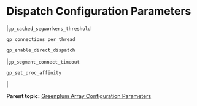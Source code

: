 # Dispatch Configuration Parameters 

|`gp_cached_segworkers_threshold`

 `gp_connections_per_thread`

 `gp_enable_direct_dispatch`

|`gp_segment_connect_timeout`

 `gp_set_proc_affinity`

|

**Parent topic:** [Greenplum Array Configuration Parameters](../topics/g-greenplum-array-configuration-parameters.html)

